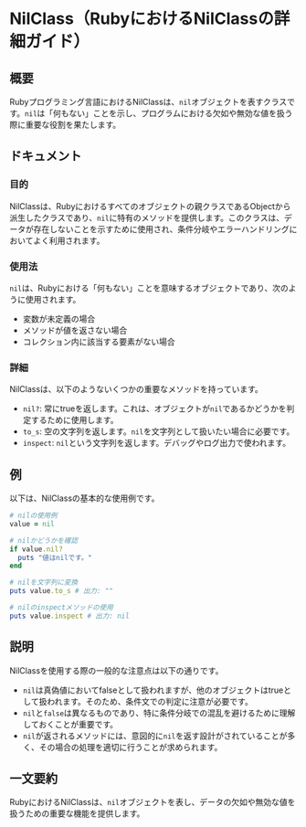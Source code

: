 <!--
Meta Description: # NilClass（RubyにおけるNilClassの詳細ガイド） ## 概要 Rubyプログラミング言語におけるNilClassは、`nil`オブジェクトを表すクラスです。`nil`は「何もない」ことを示し、プログラムにおける欠如や無効な値を扱う際に重要な役割を果たします。 ## ドキュメント ...
Meta Keywords: nil, value, puts, 何もない, nilclassは
-->

# NilClass（RubyにおけるNilClassの詳細ガイド）

## 概要
Rubyプログラミング言語におけるNilClassは、`nil`オブジェクトを表すクラスです。`nil`は「何もない」ことを示し、プログラムにおける欠如や無効な値を扱う際に重要な役割を果たします。

## ドキュメント
### 目的
NilClassは、Rubyにおけるすべてのオブジェクトの親クラスであるObjectから派生したクラスであり、`nil`に特有のメソッドを提供します。このクラスは、データが存在しないことを示すために使用され、条件分岐やエラーハンドリングにおいてよく利用されます。

### 使用法
`nil`は、Rubyにおける「何もない」ことを意味するオブジェクトであり、次のように使用されます。
- 変数が未定義の場合
- メソッドが値を返さない場合
- コレクション内に該当する要素がない場合

### 詳細
NilClassは、以下のようないくつかの重要なメソッドを持っています。
- `nil?`: 常にtrueを返します。これは、オブジェクトが`nil`であるかどうかを判定するために使用します。
- `to_s`: 空の文字列を返します。`nil`を文字列として扱いたい場合に必要です。
- `inspect`: `nil`という文字列を返します。デバッグやログ出力で使われます。

## 例
以下は、NilClassの基本的な使用例です。

```ruby
# nilの使用例
value = nil

# nilかどうかを確認
if value.nil?
  puts "値はnilです。"
end

# nilを文字列に変換
puts value.to_s # 出力: ""

# nilのinspectメソッドの使用
puts value.inspect # 出力: nil
```

## 説明
NilClassを使用する際の一般的な注意点は以下の通りです。
- `nil`は真偽値においてfalseとして扱われますが、他のオブジェクトはtrueとして扱われます。そのため、条件文での判定に注意が必要です。
- `nil`と`false`は異なるものであり、特に条件分岐での混乱を避けるために理解しておくことが重要です。
- `nil`が返されるメソッドには、意図的に`nil`を返す設計がされていることが多く、その場合の処理を適切に行うことが求められます。

## 一文要約
RubyにおけるNilClassは、`nil`オブジェクトを表し、データの欠如や無効な値を扱うための重要な機能を提供します。